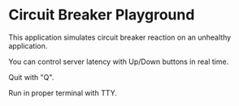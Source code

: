 # Circuit Breaker Playground

This application simulates circuit breaker reaction on an unhealthy application.

You can control server latency with Up/Down buttons in real time.

Quit with "Q".

Run in proper terminal with TTY.
